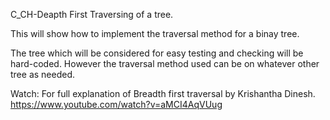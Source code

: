 C_CH-Deapth First Traversing of a tree.

This will show how to implement the traversal method for a binay tree.

The tree which will be considered for easy testing and checking will be hard-coded.
However the traversal method used can be on whatever other tree as needed.

Watch: For full explanation of Breadth first traversal by Krishantha Dinesh.
https://www.youtube.com/watch?v=aMCI4AqVUug